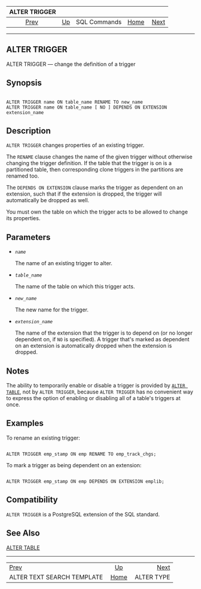 <!--?xml version="1.0" encoding="UTF-8" standalone="no"?-->

|                          ALTER TRIGGER                         |                                        |              |                                                       |                                          |
| :------------------------------------------------------------: | :------------------------------------- | :----------: | ----------------------------------------------------: | ---------------------------------------: |
| [Prev](sql-altertstemplate.html "ALTER TEXT SEARCH TEMPLATE")  | [Up](sql-commands.html "SQL Commands") | SQL Commands | [Home](index.html "PostgreSQL 17devel Documentation") |  [Next](sql-altertype.html "ALTER TYPE") |

***



## ALTER TRIGGER

ALTER TRIGGER — change the definition of a trigger

## Synopsis

```

ALTER TRIGGER name ON table_name RENAME TO new_name
ALTER TRIGGER name ON table_name [ NO ] DEPENDS ON EXTENSION extension_name
```

## Description

`ALTER TRIGGER` changes properties of an existing trigger.

The `RENAME` clause changes the name of the given trigger without otherwise changing the trigger definition. If the table that the trigger is on is a partitioned table, then corresponding clone triggers in the partitions are renamed too.

The `DEPENDS ON EXTENSION` clause marks the trigger as dependent on an extension, such that if the extension is dropped, the trigger will automatically be dropped as well.

You must own the table on which the trigger acts to be allowed to change its properties.

## Parameters

*   *`name`*

    The name of an existing trigger to alter.

*   *`table_name`*

    The name of the table on which this trigger acts.

*   *`new_name`*

    The new name for the trigger.

*   *`extension_name`*

    The name of the extension that the trigger is to depend on (or no longer dependent on, if `NO` is specified). A trigger that's marked as dependent on an extension is automatically dropped when the extension is dropped.

## Notes

The ability to temporarily enable or disable a trigger is provided by [`ALTER TABLE`](sql-altertable.html "ALTER TABLE"), not by `ALTER TRIGGER`, because `ALTER TRIGGER` has no convenient way to express the option of enabling or disabling all of a table's triggers at once.

## Examples

To rename an existing trigger:

```

ALTER TRIGGER emp_stamp ON emp RENAME TO emp_track_chgs;
```

To mark a trigger as being dependent on an extension:

```

ALTER TRIGGER emp_stamp ON emp DEPENDS ON EXTENSION emplib;
```

## Compatibility

`ALTER TRIGGER` is a PostgreSQL extension of the SQL standard.

## See Also

[ALTER TABLE](sql-altertable.html "ALTER TABLE")

***

|                                                                |                                                       |                                          |
| :------------------------------------------------------------- | :---------------------------------------------------: | ---------------------------------------: |
| [Prev](sql-altertstemplate.html "ALTER TEXT SEARCH TEMPLATE")  |         [Up](sql-commands.html "SQL Commands")        |  [Next](sql-altertype.html "ALTER TYPE") |
| ALTER TEXT SEARCH TEMPLATE                                     | [Home](index.html "PostgreSQL 17devel Documentation") |                               ALTER TYPE |
